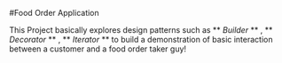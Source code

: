 #Food Order Application


This Project basically explores design patterns such as ** *Builder* ** , ** *Decorator* ** , ** *Iterator* ** to build a demonstration of basic interaction between a customer and a food order taker guy!